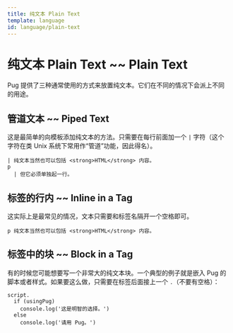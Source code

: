 ```yaml
---
title: 纯文本 Plain Text
template: language
id: language/plain-text
---
```


# 纯文本 Plain Text ~~ Plain Text

Pug 提供了三种通常使用的方式来放置纯文本。它们在不同的情况下会派上不同的用途。

## 管道文本 ~~ Piped Text

这是最简单的向模板添加纯文本的方法。只需要在每行前面加一个 `|` 字符（这个字符在类 Unix 系统下常用作“管道”功能，因此得名）。

```pug-preview
| 纯文本当然也可以包括 <strong>HTML</strong> 内容。
p
  | 但它必须单独起一行。
```

## 标签的行内 ~~ Inline in a Tag

这实际上是最常见的情况，文本只需要和标签名隔开一个空格即可。

```pug-preview
p 纯文本当然也可以包括 <strong>HTML</strong> 内容。
```

## 标签中的块 ~~ Block in a Tag

有的时候您可能想要写一个非常大的纯文本块。一个典型的例子就是嵌入 Pug 的脚本或者样式。如果要这么做，只需要在标签后面接上一个 `.`（不要有空格）：

```pug-preview
script.
  if (usingPug)
    console.log('这是明智的选择。')
  else
    console.log('请用 Pug。')
```
